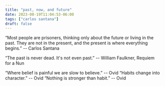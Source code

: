 ```yaml
---
title: "past, now, and future"
date: 2023-08-19T11:04:53-06:00
tags: ["carlos santana"]
draft: false
---
```


“Most people are prisoners, thinking only about the future or living in the past. They are not in the present, and the present is where everything begins.” -- Carlos Santana

“The past is never dead. It's not even past.” -- William Faulkner, Requiem for a Nun

“Where belief is painful we are slow to believe.” -- Ovid
“Habits change into character.” -- Ovid
“Nothing is stronger than habit.” -- Ovid

